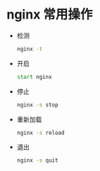 # nginx 常用操作

- 检测

  ``` cmd
  nginx -t
  ```

  

- 开启

  ``` cmd
  start nginx
  ```

  

- 停止

  ``` cmd
  nginx -s stop
  ```

  

- 重新加载

  ``` cmd
  nginx -s reload
  ```

  

- 退出

  ``` cmd
  nginx -s quit 
  ```

  